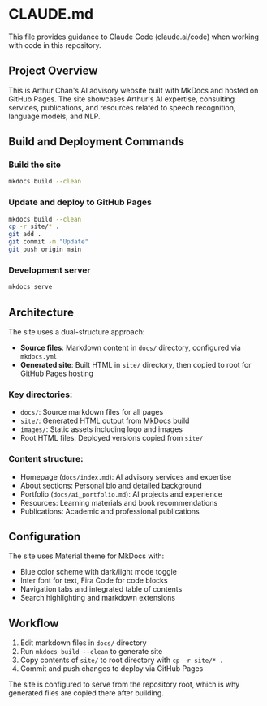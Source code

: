 # CLAUDE.md

This file provides guidance to Claude Code (claude.ai/code) when working with code in this repository.

## Project Overview

This is Arthur Chan's AI advisory website built with MkDocs and hosted on GitHub Pages. The site showcases Arthur's AI expertise, consulting services, publications, and resources related to speech recognition, language models, and NLP.

## Build and Deployment Commands

### Build the site
```bash
mkdocs build --clean
```

### Update and deploy to GitHub Pages
```bash
mkdocs build --clean
cp -r site/* .
git add .
git commit -m "Update"
git push origin main
```

### Development server
```bash
mkdocs serve
```

## Architecture

The site uses a dual-structure approach:
- **Source files**: Markdown content in `docs/` directory, configured via `mkdocs.yml`  
- **Generated site**: Built HTML in `site/` directory, then copied to root for GitHub Pages hosting

### Key directories:
- `docs/`: Source markdown files for all pages
- `site/`: Generated HTML output from MkDocs build
- `images/`: Static assets including logo and images
- Root HTML files: Deployed versions copied from `site/`

### Content structure:
- Homepage (`docs/index.md`): AI advisory services and expertise
- About sections: Personal bio and detailed background
- Portfolio (`docs/ai_portfolio.md`): AI projects and experience
- Resources: Learning materials and book recommendations
- Publications: Academic and professional publications

## Configuration

The site uses Material theme for MkDocs with:
- Blue color scheme with dark/light mode toggle
- Inter font for text, Fira Code for code blocks  
- Navigation tabs and integrated table of contents
- Search highlighting and markdown extensions

## Workflow

1. Edit markdown files in `docs/` directory
2. Run `mkdocs build --clean` to generate site
3. Copy contents of `site/` to root directory with `cp -r site/* .`
4. Commit and push changes to deploy via GitHub Pages

The site is configured to serve from the repository root, which is why generated files are copied there after building.